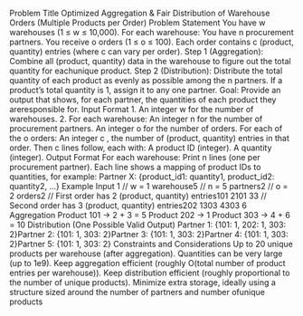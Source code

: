 Problem Title
Optimized Aggregation & Fair Distribution of Warehouse Orders (Multiple Products per Order)
Problem Statement
You have
w
warehouses (1 ≤ w ≤ 10,000).
For each warehouse:
You have
n
procurement partners.
You receive
o
orders (1 ≤ o ≤ 100).
Each order contains
c
(product, quantity) entries (where c can vary per order).
Step 1 (Aggregation):
Combine all (product, quantity) data in the warehouse to figure out the total quantity for eachunique product.
Step 2 (Distribution):
Distribute the total quantity of each product
as evenly as possible
among the n partners.
If a product’s total quantity is 1, assign it to
any one
partner.
Goal:
Provide an output that shows, for each partner, the quantities of each product they areresponsible for.
Input Format
1.
An integer
w
for the number of warehouses.
2.
For each warehouse:
An integer
n
for the number of procurement partners.
An integer
o
for the number of orders.
For each of the
o
orders:
An integer
c
, the number of (product, quantity) entries in that order.
Then
c
lines follow, each with:
A
product ID
(integer).
A
quantity
(integer).
Output Format
For each warehouse:
Print
n
lines (one per procurement partner).
Each line shows a mapping of product IDs to quantities, for example:
Partner X: {product_id1: quantity1, product_id2: quantity2, ...}
Example
Input
1 // w = 1 warehouse5 // n = 5 partners2 // o = 2 orders2 // First order has 2 (product, quantity) entries101 2101 33 // Second order has 3 (product, quantity) entries202 1303 4303 6
Aggregation
Product 101 → 2 + 3 = 5
Product 202 → 1
Product 303 → 4 + 6 = 10
Distribution (One Possible Valid Output)
Partner 1: {101: 1, 202: 1, 303: 2}Partner 2: {101: 1, 303: 2}Partner 3: {101: 1, 303: 2}Partner 4: {101: 1, 303: 2}Partner 5: {101: 1, 303: 2}
Constraints and Considerations
Up to 20 unique products per warehouse (after aggregation).
Quantities can be very large (up to 1e9).
Keep
aggregation
efficient (roughly O(total number of product entries per warehouse)).
Keep
distribution
efficient (roughly proportional to the number of unique products).
Minimize extra storage, ideally using a structure sized around the number of partners and number ofunique products
